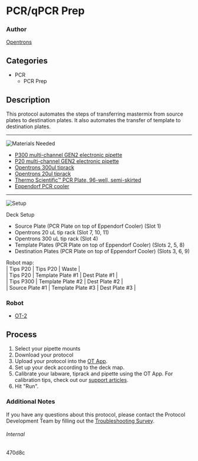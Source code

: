 # PCR/qPCR Prep

### Author
[Opentrons](https://opentrons.com/)



## Categories
* PCR
	* PCR Prep

## Description
This protocol automates the steps of transferring mastermix from source plates to destination plates. It also automates the transfer of template to destination plates.

---
![Materials Needed](https://s3.amazonaws.com/opentrons-protocol-library-website/custom-README-images/001-General+Headings/materials.png)

* [P300 multi-channel GEN2 electronic pipette](https://shop.opentrons.com/collections/ot-2-robot/products/8-channel-electronic-pipette?variant=5984202489885)
* [P20 multi-channel GEN2 electronic pipette](https://shop.opentrons.com/collections/ot-2-pipettes/products/single-channel-electronic-pipette)
* [Opentrons 300ul tiprack](https://shop.opentrons.com/collections/opentrons-tips/products/opentrons-300ul-tips)
* [Opentrons 20ul tiprack](https://shop.opentrons.com/collections/opentrons-tips/products/opentrons-10ul-tips)
* [Thermo Scientific™ PCR Plate, 96-well, semi-skirted](https://www.fishersci.com/shop/products/thermo-scientific-96-well-semi-skirted-plates-flat-deck/ab1400l)
* [Eppendorf PCR cooler](https://www.daigger.com/eppendorf-pcr-coolers-14616-group?gclid=CjwKCAiAz4b_BRBbEiwA5XlVVkYoJn1xfnsYoEzsrHijqNP-YRCcVBJtWxD9-ENFfB_Pc9RZJUaXYRoCWjQQAvD_BwE)

---
![Setup](https://s3.amazonaws.com/opentrons-protocol-library-website/custom-README-images/001-General+Headings/Setup.png)

Deck Setup
* Source Plate (PCR Plate on top of Eppendorf Cooler) (Slot 1)
* Opentrons 20 uL tip rack (Slot 7, 10, 11)
* Opentrons 300 uL tip rack (Slot 4)
* Template Plates (PCR Plate on top of Eppendorf Cooler) (Slots 2, 5, 8)
* Destination Plates (PCR Plate on top of Eppendorf Cooler) (Slots 3, 6, 9)

Robot map:  
| Tips P20 | Tips P20 | Waste |  
| Tips P20 | Template Plate #1 | Dest Plate #1 |  
| Tips P300 | Template Plate #2 | Dest Plate #2 |  
| Source Plate #1 | Template Plate #3 | Dest Plate #3 |  


### Robot
* [OT-2](https://opentrons.com/ot-2)

## Process
1. Select your pipette mounts
2. Download your protocol
3. Upload your protocol into the [OT App](https://opentrons.com/ot-app).
4. Set up your deck according to the deck map.
5. Calibrate your labware, tiprack and pipette using the OT App. For calibration tips, check out our [support articles](https://support.opentrons.com/en/collections/1559720-guide-for-getting-started-with-the-ot-2).
6. Hit "Run".

### Additional Notes
If you have any questions about this protocol, please contact the Protocol Development Team by filling out the [Troubleshooting Survey](https://protocol-troubleshooting.paperform.co/).

###### Internal
470d8c